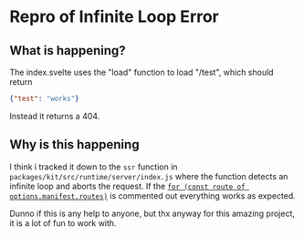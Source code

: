 # Repro of Infinite Loop Error

## What is happening?

The index.svelte uses the "load" function to load "/test", which should return 

```json
{"test": "works"}
```

Instead it returns a 404.

## Why is this happening

I think i tracked it down to the `ssr` function in `packages/kit/src/runtime/server/index.js` where the function detects an infinite loop and aborts the request. If the [`for (const route of options.manifest.routes)`](https://github.com/sveltejs/kit/blob/e065a8579f4ac8a794c52517840d85a794651be1/packages/kit/src/runtime/server/index.js#L30) is commented out everything works as expected.


Dunno if this is any help to anyone, but thx anyway for this amazing project, it is a lot of fun to work with.

